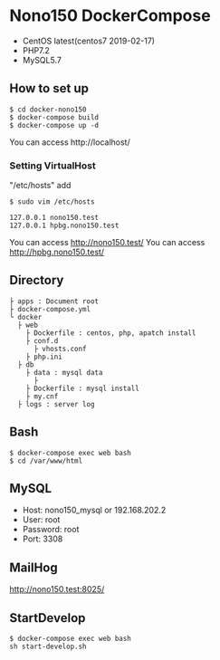 # Nono150 DockerCompose

- CentOS latest(centos7 2019-02-17)
- PHP7.2
- MySQL5.7

## How to set up

```
$ cd docker-nono150
$ docker-compose build
$ docker-compose up -d
```

You can access http://localhost/

### Setting VirtualHost

"/etc/hosts" add

```
$ sudo vim /etc/hosts
```
 
```
127.0.0.1 nono150.test
127.0.0.1 hpbg.nono150.test
```

You can access http://nono150.test/
You can access http://hpbg.nono150.test/

## Directory

```
├ apps : Document root
├ docker-compose.yml
└ docker
  ├ web
    ├ Dockerfile : centos, php, apatch install
    ├ conf.d
      ├ vhosts.conf
    ├ php.ini
  ├ db
    ├ data : mysql data
      ├ 
    ├ Dockerfile : mysql install
    ├ my.cnf
  ├ logs : server log
```

## Bash

```
$ docker-compose exec web bash
$ cd /var/www/html
```

## MySQL

- Host: nono150_mysql or 192.168.202.2
- User: root
- Password: root    
- Port: 3308

## MailHog

http://nono150.test:8025/

## StartDevelop

```
$ docker-compose exec web bash
sh start-develop.sh
```
